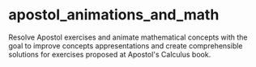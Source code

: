 # apostol_animations_and_math
Resolve Apostol exercises and animate mathematical concepts with the goal to improve concepts appresentations and create comprehensible solutions for exercises proposed at Apostol's Calculus book. 
